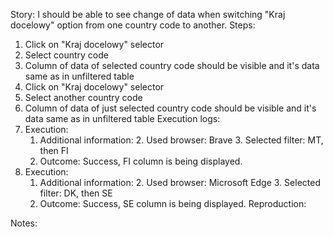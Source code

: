 Story:
I should be able to see change of data when switching "Kraj docelowy" option from one country code to another.
Steps:
1. Click on "Kraj docelowy" selector
2. Select country code
3. Column of data of selected country code should be visible and it's data same as in unfiltered table
4. Click on "Kraj docelowy" selector
5. Select another country code
6. Column of data of just selected country code should be visible and it's data same as in unfiltered table
Execution logs:
1. Execution:
	1. Additional information:
		2. Used browser: Brave
		3. Selected filter: MT, then FI
	2. Outcome: Success, FI column is being displayed.
2. Execution:
	1. Additional information:
		2. Used browser: Microsoft Edge
		3. Selected filter: DK, then SE
	2. Outcome: Success, SE column is being displayed.
Reproduction:

Notes: